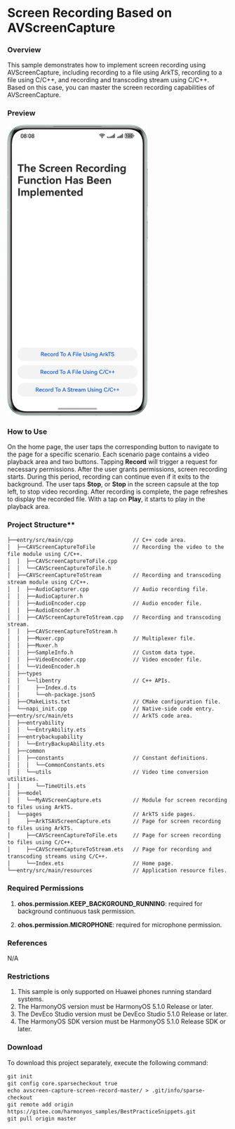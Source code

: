 # Screen Recording Based on AVScreenCapture

### Overview

This sample demonstrates how to implement screen recording using AVScreenCapture, including recording to a file using ArkTS, recording to a file using C/C++, and recording and transcoding stream using C/C++. Based on this case, you can master the screen recording capabilities of AVScreenCapture.

### Preview

<img src="screenshots/device/PreviewImage_EN.png" width="320">

### How to Use

On the home page, the user taps the corresponding button to navigate to the page for a specific scenario. Each scenario page contains a video playback area and two buttons. Tapping **Record** will trigger a request for necessary permissions. After the user grants permissions, screen recording starts. During this period, recording can continue even if it exits to the background. The user taps **Stop**, or **Stop** in the screen capsule at the top left, to stop video recording. After recording is complete, the page refreshes to display the recorded file. With a tap on **Play**, it starts to play in the playback area.

### Project Structure**

```
├──entry/src/main/cpp                   // C++ code area. 
│  ├──CAVScreenCaptureToFile            // Recording the video to the file module using C/C++. 
│  │  ├──CAVScreenCaptureToFile.cpp 
│  │  └──CAVScreenCaptureToFile.h       
│  ├──CAVScreenCaptureToStream          // Recording and transcoding stream module using C/C++. 
│  │  ├──AudioCapturer.cpp              // Audio recording file. 
│  │  ├──AudioCapturer.h 
│  │  ├──AudioEncoder.cpp               // Audio encoder file. 
│  │  ├──AudioEncoder.h 
│  │  ├──CAVScreenCaptureToStream.cpp   // Recording and transcoding stream. 
│  │  ├──CAVScreenCaptureToStream.h 
│  │  ├──Muxer.cpp                      // Multiplexer file. 
│  │  ├──Muxer.h 
│  │  ├──SampleInfo.h                   // Custom data type. 
│  │  ├──VideoEncoder.cpp               // Video encoder file. 
│  │  └──VideoEncoder.h     
│  ├──types 
│  │  └──libentry                       // C++ APIs. 
│  │     ├──Index.d.ts                 
│  │     └──oh-package.json5            
│  ├──CMakeLists.txt                    // CMake configuration file. 
│  └──napi_init.cpp                     // Native-side code entry. 
├──entry/src/main/ets                   // ArkTS code area. 
│  ├──entryability         
│  │  └──EntryAbility.ets                                 
│  ├──entrybackupability  
│  │  └──EntryBackupAbility.ets    
│  ├──common 
│  │  ├──constants                      // Constant definitions. 
│  │  │  └──CommonConstants.ets         
│  │  └──utils                          // Video time conversion utilities. 
│  │     └──TimeUtils.ets          
│  ├──model                 
│  │  └──MyAVScreenCapture.ets          // Module for screen recording to files using ArkTS. 
│  └──pages                             // ArkTS side pages. 
│     ├──ArkTSAVScreenCapture.ets       // Page for screen recording to files using ArkTS. 
│     ├──CAVScreenCaptureToFile.ets     // Page for screen recording to files using C/C++. 
│     ├──CAVScreenCaptureToStream.ets   // Page for recording and transcoding streams using C/C++. 
│     └──Index.ets                      // Home page. 
└──entry/src/main/resources             // Application resource files.
```

### Required Permissions

1. **ohos.permission.KEEP_BACKGROUND_RUNNING**: required for background continuous task permission.

2. **ohos.permission.MICROPHONE**: required for microphone permission.

### References

N/A

### Restrictions

1. This sample is only supported on Huawei phones running standard systems.
2. The HarmonyOS version must be HarmonyOS 5.1.0 Release or later.
3. The DevEco Studio version must be DevEco Studio 5.1.0 Release or later.
4. The HarmonyOS SDK version must be HarmonyOS 5.1.0 Release SDK or later.

### Download

To download this project separately, execute the following command:
```
git init
git config core.sparsecheckout true
echo avscreen-capture-screen-record-master/ > .git/info/sparse-checkout
git remote add origin https://gitee.com/harmonyos_samples/BestPracticeSnippets.git
git pull origin master
```